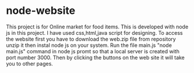# node-website
This project is for Online market for food items.
This is developed with node js in this project.
I have used css,html,java script for designing.
To access the website first you have to download the web.zip file from repository unzip it then instal node js on your system.
Run the file main.js "node main.js" command in node js promt so that a local server is created with port number 3000.
Then by clicking the buttons on the web site it will take you to other pages.
